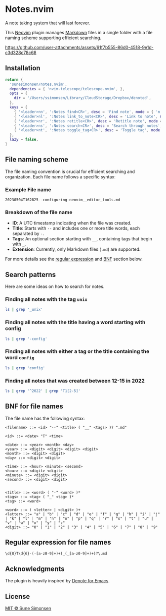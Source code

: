 # Notes.nvim

A note taking system that will last forever.

This [Neovim](https://neovim.io/) plugin manages [Markdown](https://en.wikipedia.org/wiki/Markdown) files in a
single folder with a file naming scheme supporting efficient searching.

https://github.com/user-attachments/assets/91f7b555-86d0-4518-9e1d-c3d328c78c68

## Installation

```lua
return {
  'sunesimonsen/notes.nvim',
  dependencies = { 'nvim-telescope/telescope.nvim', },
  opts = {
    dir = '/Users/ssimonsen/Library/CloudStorage/Dropbox/denoted',
  },
  keys = {
    { '<leader>nn', ':Notes find<CR>', desc = 'Find note', mode = { 'n' } },
    { '<leader>nl', ':Notes link_to_note<CR>', desc = 'Link to note', mode = { 'n' } },
    { '<leader>nr', ':Notes retitle<CR>', desc = 'Retitle note', mode = { 'n' } },
    { '<leader>ns', ':Notes search<CR>', desc = 'Search through notes', mode = { 'n' } },
    { '<leader>nt', ':Notes toggle_tag<CR>', desc = 'Toggle tag', mode = { 'n' } },
  },
  lazy = false,
}

```

## File naming scheme

The file naming convention is crucial for efficient searching and organization. Each file name follows a specific syntax:

### Example File name

```
20230504T162825--configuring-neovim__editor_tools.md
```

### Breakdown of the file name

- **ID**: A UTC timestamp indicating when the file was created.
- **Title**: Starts with `--` and includes one or more title words, each separated by `-`.
- **Tags**: An optional section starting with `__`, containing tags that begin with `_`.
- **Extension**: Currently, only Markdown files (`.md`) are supported.

For more details see the [regular expression](#regular-expression-for-file-names) and [BNF](#bnf-for-file-names) section below.

## Search patterns

Here are some ideas on how to search for notes.

### Finding all notes with the tag `unix`

```sh
ls | grep '_unix'
```

### Finding all notes with the title having a word starting with config

```sh
ls | grep '-config'
```

### Finding all notes with either a tag or the title containing the word `config`

```sh
ls | grep 'config'
```

### Finding all notes that was created between 12-15 in 2022

```sh
ls | grep '^2022' | grep 'T1[2-5]'
```

## BNF for file names

The file name has the following syntax:

```ebnf
<filename> ::= <id> "--" <title> ( "__" <tags> )? ".md"

<id> ::= <date> "T" <time>

<date> ::= <year> <month> <day>
<year> ::= <digit> <digit> <digit> <digit>
<month> ::= <digit> <digit>
<day> ::= <digit> <digit>

<time> ::= <hour> <minute> <second>
<hour> ::= <digit> <digit>
<minute> ::= <digit> <digit>
<second> ::= <digit> <digit>


<title> ::= <word> ( "-" <word> )*
<tags> ::= <tag> ( "_" <tag> )*
<tag> ::= <word>

<word> ::= ( <letter> | <digit> )+
<letter> ::= "a" | "b" | "c" | "d" | "e" | "f" | "g" | "h" | "i" | "j" | "k" | "l" | "m" | "n" | "o" | "p" | "q" | "r" | "s" | "t" | "u" | "v" | "w" | "x" | "y" | "z"
<digit> ::= "0" | "1" | "2" | "3" | "4" | "5" | "6" | "7" | "8" | "9"
```


## Regular expression for file names

```
\d{8}T\d{6}-(-[a-z0-9]+)+(_(_[a-z0-9]+)+)?\.md
```

## Acknowledgments

The plugin is heavily inspired by [Denote for Emacs](https://protesilaos.com/emacs/denote).

## License

[MIT © Sune Simonsen](./LICENSE)
